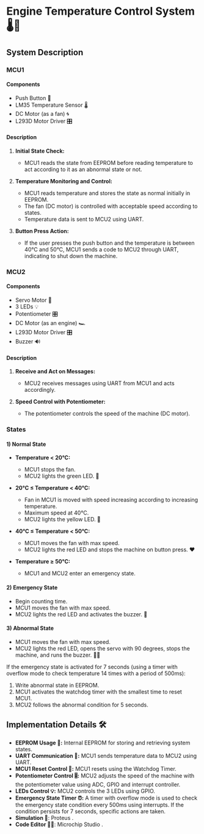 # Engine Temperature Control System 🌡️🔧

## System Description

### MCU1

#### Components
- Push Button 🔘
- LM35 Temperature Sensor 🌡️
- DC Motor (as a fan) 🌀
- L293D Motor Driver 🎛️

#### Description
1. **Initial State Check:**
   - MCU1 reads the state from EEPROM before reading temperature to act according to it as an abnormal state or not.
   
2. **Temperature Monitoring and Control:**
   - MCU1 reads temperature and stores the state as normal initially in EEPROM.
   - The fan (DC motor) is controlled with acceptable speed according to states.
   - Temperature data is sent to MCU2 using UART.

3. **Button Press Action:**
   - If the user presses the push button and the temperature is between 40°C and 50°C, MCU1 sends a code to MCU2 through UART, indicating to shut down the machine.

### MCU2

#### Components
- Servo Motor 🤖
- 3 LEDs 💡
- Potentiometer 🎛️
- DC Motor (as an engine) 🏎️
- L293D Motor Driver 🎛️
- Buzzer 🔊

#### Description
1. **Receive and Act on Messages:**
   - MCU2 receives messages using UART from MCU1 and acts accordingly.

2. **Speed Control with Potentiometer:**
   - The potentiometer controls the speed of the machine (DC motor).

### States

#### 1) Normal State

- **Temperature < 20°C:**
  - MCU1 stops the fan.
  - MCU2 lights the green LED. 💚

- **20°C ≤ Temperature < 40°C:**
  - Fan in MCU1 is moved with speed increasing according to increasing temperature.
  - Maximum speed at 40°C.
  - MCU2 lights the yellow LED. 💛

- **40°C ≤ Temperature < 50°C:**
  - MCU1 moves the fan with max speed.
  - MCU2 lights the red LED and stops the machine on button press. ❤️

- **Temperature ≥ 50°C:**
  - MCU1 and MCU2 enter an emergency state.

#### 2) Emergency State

- Begin counting time.
- MCU1 moves the fan with max speed.
- MCU2 lights the red LED and activates the buzzer. 🚨

#### 3) Abnormal State

- MCU1 moves the fan with max speed.
- MCU2 lights the red LED, opens the servo with 90 degrees, stops the machine, and runs the buzzer. 🚨🚫

If the emergency state is activated for 7 seconds (using a timer with overflow mode to check temperature 14 times with a period of 500ms):

1. Write abnormal state in EEPROM.
2. MCU1 activates the watchdog timer with the smallest time to reset MCU1.
3. MCU2 follows the abnormal condition for 5 seconds.

## Implementation Details 🛠️

- **EEPROM Usage 🧠:** Internal EEPROM for storing and retrieving system states.
- **UART Communication 📡:** MCU1 sends temperature data to MCU2 using UART.
- **MCU1 Reset Control 🔄:** MCU1 resets using the Watchdog Timer.
- **Potentiometer Control 🎚️:** MCU2 adjusts the speed of the machine with the potentiometer value using ADC, GPIO and interrupt controller.
- **LEDs Control 💡:** MCU2 controls the 3 LEDs using GPIO.
- **Emergency State Timer ⏰:** A timer with overflow mode is used to check the emergency state condition every 500ms using interrupts. If the condition persists for 7 seconds, specific actions are taken.
- **Simulation 🤖**: Proteus .
- **Code Editor 👨‍💻**: Microchip Studio .
